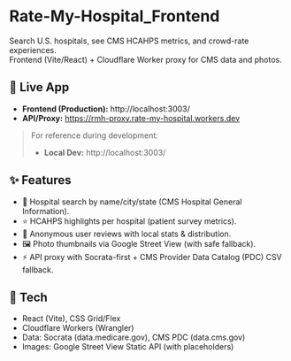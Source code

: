 # Rate-My-Hospital_Frontend

Search U.S. hospitals, see CMS HCAHPS metrics, and crowd-rate experiences.  
Frontend (Vite/React) + Cloudflare Worker proxy for CMS data and photos.

## 🔗 Live App

- **Frontend (Production):** http://localhost:3003/
- **API/Proxy:** https://rmh-proxy.rate-my-hospital.workers.dev

> For reference during development:
> - **Local Dev:** http://localhost:3003/

## ✨ Features

- 🔎 Hospital search by name/city/state (CMS Hospital General Information).
- ⭐ HCAHPS highlights per hospital (patient survey metrics).
- 📝 Anonymous user reviews with local stats & distribution.
- 🖼️ Photo thumbnails via Google Street View (with safe fallback).
- ⚡ API proxy with Socrata-first + CMS Provider Data Catalog (PDC) CSV fallback.

## 🧱 Tech

- React (Vite), CSS Grid/Flex
- Cloudflare Workers (Wrangler)
- Data: Socrata (data.medicare.gov), CMS PDC (data.cms.gov)
- Images: Google Street View Static API (with placeholders)

